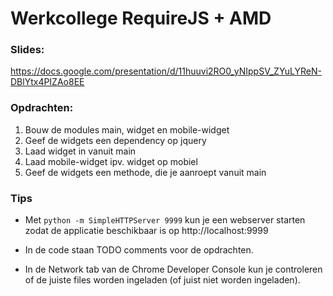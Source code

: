 # Werkcollege RequireJS + AMD

### Slides:

https://docs.google.com/presentation/d/11huuvi2RO0_yNIppSV_ZYuLYReN-DBlYtx4PIZAo8EE

### Opdrachten:

1. Bouw de modules main, widget en mobile-widget
2. Geef de widgets een dependency op jquery
3. Laad widget in vanuit main
4. Laad mobile-widget ipv. widget op mobiel
5. Geef de widgets een methode, die je aanroept vanuit main

### Tips

- Met `python -m SimpleHTTPServer 9999` kun je een webserver starten zodat de
  applicatie beschikbaar is op http://localhost:9999

- In de code staan TODO comments voor de opdrachten.

- In de Network tab van de Chrome Developer Console kun je controleren of de
  juiste files worden ingeladen (of juist niet worden ingeladen).
